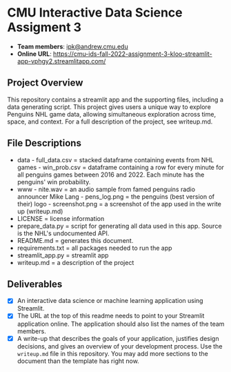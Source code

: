# CMU Interactive Data Science Assigment 3

* **Team members**: ipk@andrew.cmu.edu 
* **Online URL**: https://cmu-ids-fall-2022-assignment-3-kloo-streamlit-app-vphgy2.streamlitapp.com/

## Project Overview

This repository contains a streamlit app and the supporting files, including a data generating script.  This project gives users a unique way to explore Penguins NHL game data, allowing simultaneous exploration across time, space, and context.  For a full description of the project, see writeup.md.

## File Descriptions

- data
        - full_data.csv = stacked dataframe containing events from NHL games
        - win_prob.csv = dataframe containing a row for every minute for all penguins games between 2016 and 2022.  Each minute has the penguins' win probability.
- www
        - nite.wav = an audio sample from famed penguins radio announcer Mike Lang
        - pens_log.png = the penguins (best version of their) logo
        - screenshot.png = a screenshot of the app used in the write up (writeup.md)
- LICENSE = license information
- prepare_data.py = script for generating all data used in this app.  Source is the NHL's undocumented API.
- README.md = generates this document.
- requirements.txt = all packages needed to run the app
- streamlit_app.py = streamlit app
- writeup.md = a description of the project

## Deliverables

- [x] An interactive data science or machine learning application using Streamlit.
- [x] The URL at the top of this readme needs to point to your Streamlit application online. The application should also list the names of the team members. 
- [x] A write-up that describes the goals of your application, justifies design decisions, and gives an overview of your development process. Use the `writeup.md` file in this repository. You may add more sections to the document than the template has right now.
